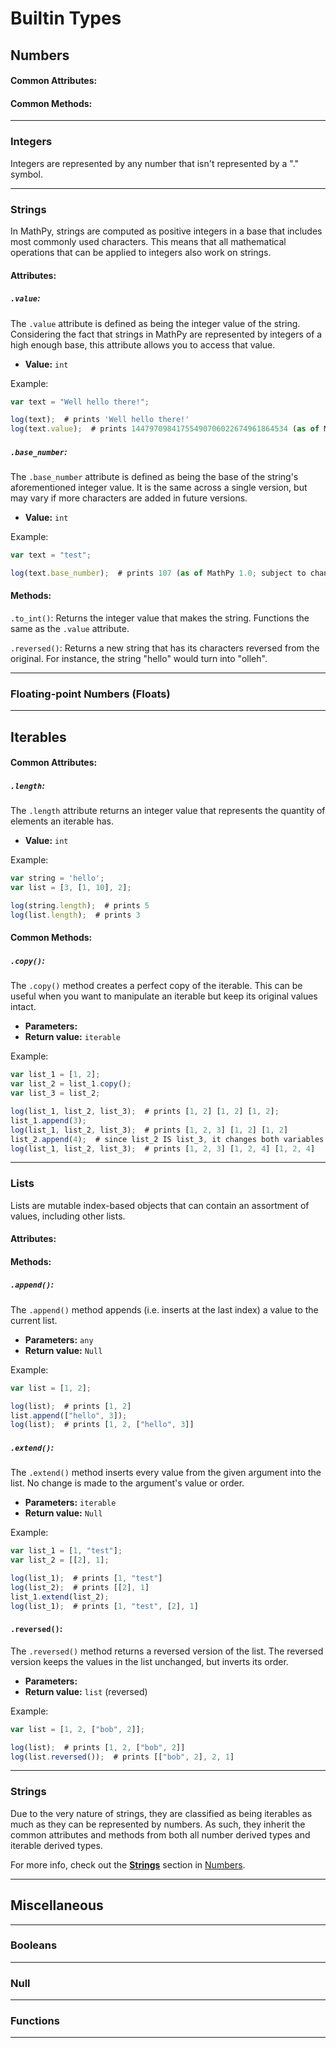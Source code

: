 # Builtin Types


## Numbers
#### Common Attributes:

#### Common Methods:

___
### Integers
Integers are represented by any number that isn't represented by a "." symbol.


___
### Strings
In MathPy, strings are computed as positive integers in a base that includes most
commonly used characters. This means that all mathematical operations that can be
applied to integers also work on strings.


#### Attributes:

##### ``.value``:
The ``.value`` attribute is defined as being the integer value of the string.
Considering the fact that strings in MathPy are represented by integers of a high
enough base, this attribute allows you to access that value.

- **Value:** ``int``

Example:
```js
var text = "Well hello there!";

log(text);  # prints 'Well hello there!'
log(text.value);  # prints 14479709841755490706022674961864534 (as of MathPy 1.0; subject to change)
```

##### ``.base_number``: 
The ``.base_number`` attribute is defined as being the base of the string's
aforementioned integer value. It is the same across a single version, but may vary
if more characters are added in future versions.

- **Value:** ``int``

Example:
```js
var text = "test";

log(text.base_number);  # prints 107 (as of MathPy 1.0; subject to change)
```

#### Methods:

``.to_int()``: Returns the integer value that makes the string. Functions the same as
the ``.value`` attribute.

``.reversed()``: Returns a new string that has its characters reversed from the original.
For instance, the string "hello" would turn into "olleh".

___
### Floating-point Numbers (Floats)

___
## Iterables

#### Common Attributes:
##### ``.length``:
The ``.length`` attribute returns an integer value that
represents the quantity of elements an iterable has.

- **Value:** ``int``

Example:
```js
var string = 'hello';
var list = [3, [1, 10], 2];

log(string.length);  # prints 5
log(list.length);  # prints 3
```

#### Common Methods:
##### ``.copy()``:
The ``.copy()`` method creates a perfect copy of the iterable.
This can be useful when you want to manipulate an iterable but
keep its original values intact.

- **Parameters:** `` ``
- **Return value:** ``iterable``

Example:
```js
var list_1 = [1, 2];
var list_2 = list_1.copy();
var list_3 = list_2;

log(list_1, list_2, list_3);  # prints [1, 2] [1, 2] [1, 2];
list_1.append(3);
log(list_1, list_2, list_3);  # prints [1, 2, 3] [1, 2] [1, 2]
list_2.append(4);  # since list_2 IS list_3, it changes both variables
log(list_1, list_2, list_3);  # prints [1, 2, 3] [1, 2, 4] [1, 2, 4]
```
___
### Lists
Lists are mutable index-based objects that can contain an assortment
of values, including other lists.

#### Attributes:

#### Methods:
##### ``.append()``:
The ``.append()`` method appends (i.e. inserts at the
last index) a value to the current list.

- **Parameters:** ``any``
- **Return value:** ``Null``

Example:
```js
var list = [1, 2];

log(list);  # prints [1, 2]
list.append(["hello", 3]);
log(list);  # prints [1, 2, ["hello", 3]]
```

##### ``.extend()``:
The ``.extend()`` method inserts every value from the given
argument into the list. No change is made to the argument's
value or order.

- **Parameters:** ``iterable``
- **Return value:** ``Null``

Example:
```js
var list_1 = [1, "test"];
var list_2 = [[2], 1];

log(list_1);  # prints [1, "test"]
log(list_2);  # prints [[2], 1]
list_1.extend(list_2);
log(list_1);  # prints [1, "test", [2], 1]
```

#### ``.reversed()``:
The ``.reversed()`` method returns a reversed version
of the list. The reversed version keeps the values in
the list unchanged, but inverts its order.

- **Parameters:** `` ``
- **Return value:** ``list`` (reversed)

Example:
```js
var list = [1, 2, ["bob", 2]];

log(list);  # prints [1, 2, ["bob", 2]]
log(list.reversed());  # prints [["bob", 2], 2, 1]
```

___

### Strings
Due to the very nature of strings, they are classified as being iterables as much
as they can be represented by numbers. As such, they inherit the common attributes
and methods from both all number derived types and iterable derived types.

For more info, check out the **[Strings](#strings)** section in [Numbers](#numbers).

___
## Miscellaneous
___

### Booleans

___
### Null

___
### Functions

___


